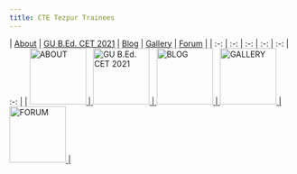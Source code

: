 ```yaml
---
title: CTE Tezpur Trainees
---
```


| [About](about) | [GU B.Ed. CET 2021](gubedcet21) | [Blog](blog) | [Gallery](gallery) | [Forum](forum) |
| :-: | :-: | :-: | :-: | :-: | :-: |
| <a href="about"><image src="img/info.png" title="ABOUT" width=100> | <a href="gubedcet21"><image src="img/data.png" title="GU B.Ed. CET 2021" width=100> | <a href="blog"><image src="img/blog.png" title="BLOG" width=100> | <a href="gallery"><image src="img/gallery.png" title="GALLERY" width=100> | <a href="forum"><image src="img/forum.png" title="FORUM" width=100> |